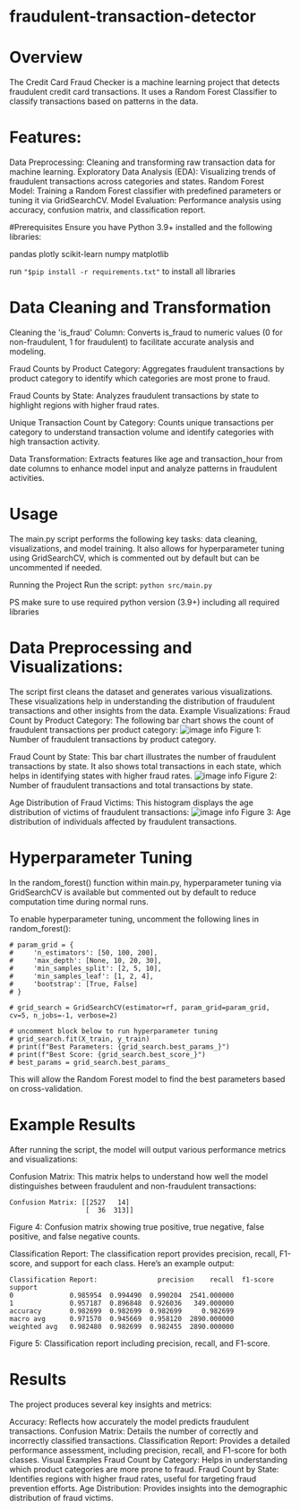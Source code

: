 # fraudulent-transaction-detector

# Overview
The Credit Card Fraud Checker is a machine learning project that detects fraudulent credit card transactions. It uses a Random Forest Classifier to classify transactions based on patterns in the data.

# Features:
Data Preprocessing: Cleaning and transforming raw transaction data for machine learning.
Exploratory Data Analysis (EDA): Visualizing trends of fraudulent transactions across categories and states.
Random Forest Model: Training a Random Forest classifier with predefined parameters or tuning it via GridSearchCV.
Model Evaluation: Performance analysis using accuracy, confusion matrix, and classification report.

#Prerequisites
Ensure you have Python 3.9+ installed and the following libraries:

pandas
plotly
scikit-learn
numpy
matplotlib

run ```"$pip install -r requirements.txt"``` to install all libraries

# Data Cleaning and Transformation
Cleaning the 'is_fraud' Column:
Converts is_fraud to numeric values (0 for non-fraudulent, 1 for fraudulent) to facilitate accurate analysis and modeling.

Fraud Counts by Product Category:
Aggregates fraudulent transactions by product category to identify which categories are most prone to fraud.

Fraud Counts by State:
Analyzes fraudulent transactions by state to highlight regions with higher fraud rates.

Unique Transaction Count by Category:
Counts unique transactions per category to understand transaction volume and identify categories with high transaction activity.

Data Transformation:
Extracts features like age and transaction_hour from date columns to enhance model input and analyze patterns in fraudulent activities.

# Usage

The main.py script performs the following key tasks: data cleaning, visualizations, and model training. It also allows for hyperparameter tuning using GridSearchCV, which is commented out by default but can be uncommented if needed.

Running the Project
Run the script:
```python src/main.py```

PS make sure to use required python version (3.9+) including all required libraries

# Data Preprocessing and Visualizations:

The script first cleans the dataset and generates various visualizations. These visualizations help in understanding the distribution of fraudulent transactions and other insights from the data.
Example Visualizations:
Fraud Count by Product Category: The following bar chart shows the count of fraudulent transactions per product category:
![image info](visualizations/fig1.png)
Figure 1: Number of fraudulent transactions by product category.

Fraud Count by State: This bar chart illustrates the number of fraudulent transactions by state. It also shows total transactions in each state, which helps in identifying states with higher fraud rates.
![image info](visualizations/fig2.png)
Figure 2: Number of fraudulent transactions and total transactions by state.

Age Distribution of Fraud Victims: This histogram displays the age distribution of victims of fraudulent transactions:
![image info](visualizations/fig3.png)
Figure 3: Age distribution of individuals affected by fraudulent transactions.

# Hyperparameter Tuning
In the random_forest() function within main.py, hyperparameter tuning via GridSearchCV is available but commented out by default to reduce computation time during normal runs.

To enable hyperparameter tuning, uncomment the following lines in random_forest():
``` 
# param_grid = {
#     'n_estimators': [50, 100, 200],
#     'max_depth': [None, 10, 20, 30],
#     'min_samples_split': [2, 5, 10],
#     'min_samples_leaf': [1, 2, 4],
#     'bootstrap': [True, False]
# }

# grid_search = GridSearchCV(estimator=rf, param_grid=param_grid, cv=5, n_jobs=-1, verbose=2)

# uncomment block below to run hyperparameter tuning
# grid_search.fit(X_train, y_train)
# print(f"Best Parameters: {grid_search.best_params_}")
# print(f"Best Score: {grid_search.best_score_}")
# best_params = grid_search.best_params_
```
This will allow the Random Forest model to find the best parameters based on cross-validation.

# Example Results
After running the script, the model will output various performance metrics and visualizations:

Confusion Matrix: This matrix helps to understand how well the model distinguishes between fraudulent and non-fraudulent transactions:
``` 
Confusion Matrix: [[2527   14]
                   [  36  313]]
```
Figure 4: Confusion matrix showing true positive, true negative, false positive, and false negative counts.

Classification Report: The classification report provides precision, recall, F1-score, and support for each class. Here’s an example output:
```
Classification Report:               precision    recall  f1-score      support
0              0.985954  0.994490  0.990204  2541.000000
1              0.957187  0.896848  0.926036   349.000000
accuracy       0.982699  0.982699  0.982699     0.982699
macro avg      0.971570  0.945669  0.958120  2890.000000
weighted avg   0.982480  0.982699  0.982455  2890.000000
```
Figure 5: Classification report including precision, recall, and F1-score.

# Results
The project produces several key insights and metrics:

Accuracy: Reflects how accurately the model predicts fraudulent transactions.
Confusion Matrix: Details the number of correctly and incorrectly classified transactions.
Classification Report: Provides a detailed performance assessment, including precision, recall, and F1-score for both classes.
Visual Examples
Fraud Count by Category: Helps in understanding which product categories are more prone to fraud.
Fraud Count by State: Identifies regions with higher fraud rates, useful for targeting fraud prevention efforts.
Age Distribution: Provides insights into the demographic distribution of fraud victims.
